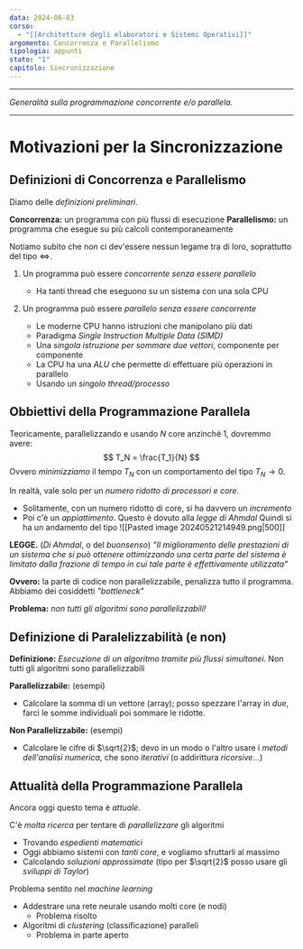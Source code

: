 ```yaml
---
data: 2024-06-03
corso:
  - "[[Architetture degli elaboratori e Sistemi Operativi]]"
argomento: Concorrenza e Parallelismo
tipologia: appunti
stato: "1"
capitolo: Sincronizzazione
---
```

- - -
*Generalità sulla programmazione concorrente e/o parallela.*
- - -
# Motivazioni per la Sincronizzazione
## Definizioni di Concorrenza e Parallelismo
Diamo delle *definizioni preliminari*.

**Concorrenza:** un programma con più flussi di esecuzione
**Parallelismo:** un programma che esegue su più calcoli contemporaneamente

Notiamo subito che non ci dev'essere nessun legame tra di loro, soprattutto del tipo $\iff$.

1. Un programma può essere *concorrente senza essere parallelo*
	- Ha tanti thread che eseguono su un sistema con una sola CPU

2. Un programma può essere *parallelo senza essere concorrente*
	- Le moderne CPU hanno istruzioni che manipolano più dati
	- Paradigma *Single Instruction Multiple Data (SIMD)*
	- Una *singola istruzione per sommare due vettori*, componente per componente
	- La CPU ha una *ALU* che permette di effettuare più operazioni in parallelo
	- Usando un *singolo thread/processo*

## Obbiettivi della Programmazione Parallela
Teoricamente, parallelizzando e usando $N$ core anzinché $1$, dovremmo avere:
$$
T_N = \frac{T_1}{N}
$$
Ovvero *minimizziamo* il tempo $T_N$ con un comportamento del tipo $T_N \to 0$.

In realtà, vale solo per un *numero ridotto di processori e core*.
- Solitamente, con un numero ridotto di core, si ha davvero un *incremento*
- Poi c'è un *appiattimento*. Questo è dovuto alla *legge di Ahmdal*
Quindi si ha un andamento del tipo
![[Pasted image 20240521214949.png|500]]

**LEGGE.** (*Di Ahmdal*, o del *buonsenso*)
*"Il miglioramento delle prestazioni di un sistema che si può ottenere ottimizzando una certa parte del sistema è limitato dalla frazione di tempo in cui tale parte è effettivamente utilizzata"*

**Ovvero:** la parte di codice non parallelizzabile, penalizza tutto il programma. Abbiamo dei cosiddetti *"bottleneck"*

**Problema:** *non tutti gli algoritmi sono parallelizzabili!*

## Definizione di Paralelizzabilità (e non)
**Definizione:** *Esecuzione di un algoritmo tramite più flussi simultanei*. Non tutti gli algoritmi sono parallelizzabili

**Parallelizzabile:** (esempi)
- Calcolare la somma di un vettore (array); posso spezzare l'array in *due*, farci le somme individuali poi sommare le ridotte.

**Non Parallelizzabile:** (esempi)
- Calcolare le cifre di $\sqrt{2}$; devo in un modo o l'altro usare i *metodi dell'analisi numerica*, che sono *iterativi* (o addirittura *ricorsive...*)

## Attualità della Programmazione Parallela
Ancora oggi questo tema è *attuale*.

C'è *molta ricerca* per tentare di *parallelizzare* gli algoritmi
- Trovando *espedienti matematici*
- Oggi abbiamo sistemi con *tanti core*, e vogliamo sfruttarli al massimo
- Calcolando *soluzioni approssimate* (tipo per $\sqrt{2}$ posso usare gli *sviluppi di Taylor*)

Problema sentito nel *machine learning*
- Addestrare una rete neurale usando molti core (e nodi)
	- Problema risolto
- Algoritmi di *clustering* (classificazione) paralleli
	- Problema in parte aperto